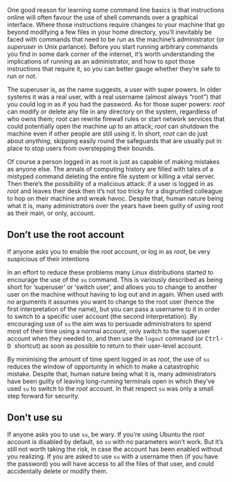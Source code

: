 One good reason for learning some command line basics is that instructions online will often favour the use of shell commands over a graphical interface. Where those instructions require changes to your machine that go beyond modifying a few files in your home directory, you’ll inevitably be faced with commands that need to be run as the machine’s administrator (or _superuser_ in Unix parlance). Before you start running arbitrary commands you find in some dark corner of the internet, it’s worth understanding the implications of running as an administrator, and how to spot those instructions that require it, so you can better gauge whether they’re safe to run or not.

The superuser is, as the name suggests, a user with super powers. In older systems it was a real user, with a real username (almost always “root”) that you could log in as if you had the password. As for those super powers: _root_ can modify or delete any file in any directory on the system, regardless of who owns them; _root_ can rewrite firewall rules or start network services that could potentially open the machine up to an attack; _root_ can shutdown the machine even if other people are still using it. In short, _root_ can do just about _anything_, skipping easily round the safeguards that are usually put in place to stop users from overstepping their bounds.

Of course a person logged in as root is just as capable of making mistakes as anyone else. The annals of computing history are filled with tales of a mistyped command deleting the entire file system or killing a vital server. Then there’s the possibility of a malicious attack: if a user is logged in as _root_ and leaves their desk then it’s not too tricky for a disgruntled colleague to hop on their machine and wreak havoc. Despite that, human nature being what it is, many administrators over the years have been guilty of using root as their main, or only, account.

## Don’t use the root account
If anyone asks you to enable the _root_ account, or log in as _root_, be very suspicious of their intentions

In an effort to reduce these problems many Linux distributions started to encourage the use of the `su` command. This is variously described as being short for ‘superuser’ or ‘switch user’, and allows you to change to another user on the machine without having to log out and in again. When used with no arguments it assumes you want to change to the root user (hence the first interpretation of the name), but you can pass a username to it in order to switch to a specific user account (the second interpretation). By encouraging use of `su` the aim was to persuade administrators to spend most of their time using a normal account, only switch to the superuser account when they needed to, and then use the `logout` command (or <kbd> Ctrl-D </kbd> shortcut) as soon as possible to return to their user-level account.

By minimising the amount of time spent logged in as _root_, the use of `su` reduces the window of opportunity in which to make a catastrophic mistake. Despite that, human nature being what it is, many administrators have been guilty of leaving long-running terminals open in which they’ve used `su` to switch to the _root_ account. In that respect `su` was only a small step forward for security.

## Don't use su
If anyone asks you to use `su`, be wary. If you’re using Ubuntu the _root_ account is disabled by default, so `su` with no parameters won’t work. But it’s still not worth taking the risk, in case the account has been enabled without you realizing. If you are asked to use `su` with a username then (if you have the password) you will have access to all the files of that user, and could accidentally delete or modify them.





